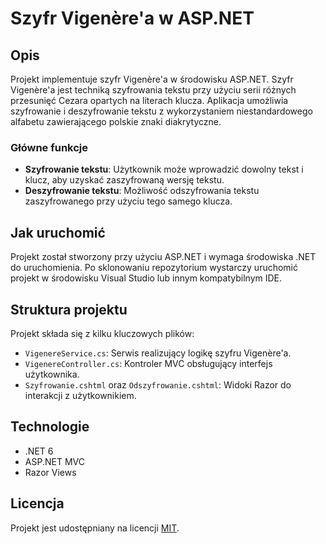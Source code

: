 # Szyfr Vigenère'a w ASP.NET

## Opis
Projekt implementuje szyfr Vigenère'a w środowisku ASP.NET. Szyfr Vigenère'a jest techniką szyfrowania tekstu przy użyciu serii różnych przesunięć Cezara opartych na literach klucza. Aplikacja umożliwia szyfrowanie i deszyfrowanie tekstu z wykorzystaniem niestandardowego alfabetu zawierającego polskie znaki diakrytyczne.

### Główne funkcje
- **Szyfrowanie tekstu**: Użytkownik może wprowadzić dowolny tekst i klucz, aby uzyskać zaszyfrowaną wersję tekstu.
- **Deszyfrowanie tekstu**: Możliwość odszyfrowania tekstu zaszyfrowanego przy użyciu tego samego klucza.

## Jak uruchomić
Projekt został stworzony przy użyciu ASP.NET i wymaga środowiska .NET do uruchomienia. Po sklonowaniu repozytorium wystarczy uruchomić projekt w środowisku Visual Studio lub innym kompatybilnym IDE.

## Struktura projektu
Projekt składa się z kilku kluczowych plików:
- `VigenereService.cs`: Serwis realizujący logikę szyfru Vigenère'a.
- `VigenereController.cs`: Kontroler MVC obsługujący interfejs użytkownika.
- `Szyfrowanie.cshtml` oraz `Odszyfrowanie.cshtml`: Widoki Razor do interakcji z użytkownikiem.

## Technologie
- .NET 6
- ASP.NET MVC
- Razor Views

## Licencja
Projekt jest udostępniany na licencji [MIT](https://choosealicense.com/licenses/mit/).
